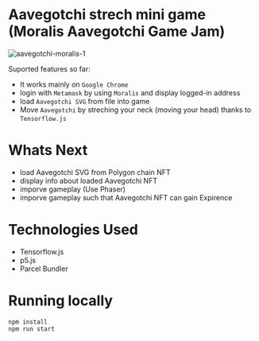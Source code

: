 # Aavegotchi strech mini game (Moralis Aavegotchi Game Jam)

![aavegotchi-moralis-1](https://user-images.githubusercontent.com/86926500/132018421-8752a6be-36ea-41ec-b2ee-5bcee7f8a9be.gif)

Suported features so far:
- It works mainly on `Google Chrome`
- login with `Metamask` by using `Moralis` and display logged-in address
- load `Aavegotchi SVG` from file into game
- Move `Aavegotchi` by streching your neck (moving your head) thanks to `Tensorflow.js`

# Whats Next
- load Aavegotchi SVG from Polygon chain NFT
- display info about loaded Aavegotchi NFT
- imporve gameplay (Use Phaser) 
- imporve gameplay such that Aavegotchi NFT can gain Expirence

# Technologies Used
- Tensorflow.js
- p5.js
- Parcel Bundler


# Running locally

```shel
npm install
npm run start
```

